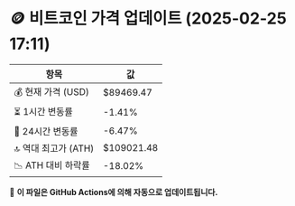 # 🪙 비트코인 가격 업데이트 (2025-02-25 17:11)

| 항목                | 값 |
|--------------------|----------------|
| 💰 현재 가격 (USD) | $89469.47 |
| ⏳ 1시간 변동률    | -1.41% |
| 📆 24시간 변동률   | -6.47% |
| 🔝 역대 최고가 (ATH) | $109021.48 |
| 📉 ATH 대비 하락률 | -18.02% |

🔄 **이 파일은 GitHub Actions에 의해 자동으로 업데이트됩니다.**
